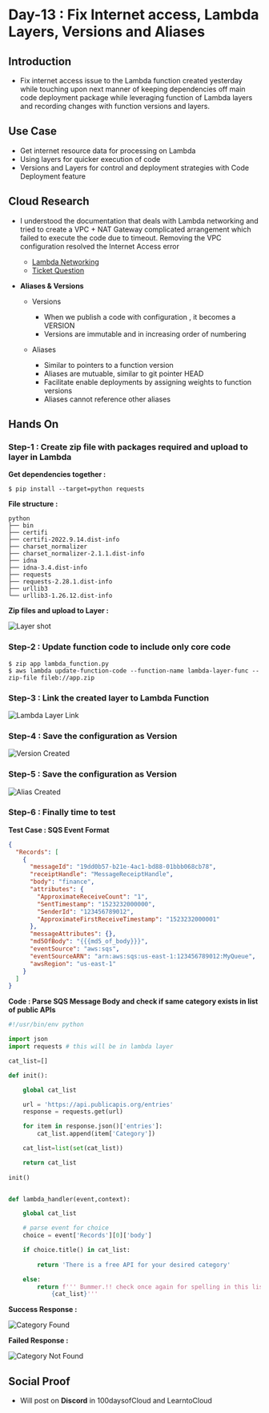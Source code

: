 # Day-13 : Fix Internet access, Lambda Layers, Versions and Aliases

## Introduction

- Fix internet access issue to the Lambda function created yesterday while touching upon next manner of keeping dependencies off main code deployment package while leveraging function of Lambda layers and recording changes with function versions and layers. 

## Use Case

- Get internet resource data for processing on Lambda
- Using layers for quicker execution of code
- Versions and Layers for control and deployment strategies with Code Deployment feature

## Cloud Research

- I understood the documentation that deals with Lambda networking and tried to create a VPC + NAT Gateway complicated arrangement which failed to execute the code due to timeout. Removing the VPC configuration resolved the Internet Access error

    - [Lambda Networking](https://docs.aws.amazon.com/lambda/latest/dg/foundation-networking.html)
    - [Ticket Question](https://aws.amazon.com/premiumsupport/knowledge-center/internet-access-lambda-function/)

- **Aliases & Versions**

    - Versions

        - When we publish a code with configuration , it becomes a VERSION
        - Versions are immutable and in increasing order of numbering


    - Aliases

        - Similar to pointers to a function version
        - Aliases are mutuable, similar to git pointer HEAD
        - Facilitate enable deployments by assigning weights to function versions
        - Aliases cannot reference other aliases

## Hands On


### Step-1 : Create zip file with packages required and upload to layer in Lambda

**Get dependencies together :**

```console
$ pip install --target=python requests
```

**File structure :**

```console
python
├── bin
├── certifi
├── certifi-2022.9.14.dist-info
├── charset_normalizer
├── charset_normalizer-2.1.1.dist-info
├── idna
├── idna-3.4.dist-info
├── requests
├── requests-2.28.1.dist-info
├── urllib3
└── urllib3-1.26.12.dist-info
```

**Zip files and upload to Layer :**

![Layer shot](assets/layer-shot-screen.png)

### Step-2 : Update function code to include only core code

```console
$ zip app lambda_function.py
$ aws lambda update-function-code --function-name lambda-layer-func --zip-file fileb://app.zip
```

### Step-3 : Link the created layer to Lambda Function

![Lambda Layer Link](assets/lambda-layer-link-screen.png)

### Step-4 : Save the configuration as Version

![Version Created](assets/versions-created-screen.png)

### Step-5 : Save the configuration as Version

![Alias Created](assets/alias-shot-screen.png)


### Step-6 : Finally time to test

**Test Case : SQS Event Format**

```json
{
  "Records": [
    {
      "messageId": "19dd0b57-b21e-4ac1-bd88-01bbb068cb78",
      "receiptHandle": "MessageReceiptHandle",
      "body": "finance",
      "attributes": {
        "ApproximateReceiveCount": "1",
        "SentTimestamp": "1523232000000",
        "SenderId": "123456789012",
        "ApproximateFirstReceiveTimestamp": "1523232000001"
      },
      "messageAttributes": {},
      "md5OfBody": "{{{md5_of_body}}}",
      "eventSource": "aws:sqs",
      "eventSourceARN": "arn:aws:sqs:us-east-1:123456789012:MyQueue",
      "awsRegion": "us-east-1"
    }
  ]
}
```

**Code : Parse SQS Message Body and check if same category exists in list of public APIs**

```python
#!/usr/bin/env python

import json
import requests # this will be in lambda layer

cat_list=[]

def init():

    global cat_list

    url = 'https://api.publicapis.org/entries'
    response = requests.get(url)

    for item in response.json()['entries']:
        cat_list.append(item['Category'])

    cat_list=list(set(cat_list))

    return cat_list
    
init()


def lambda_handler(event,context):

    global cat_list

    # parse event for choice
    choice = event['Records'][0]['body']

    if choice.title() in cat_list:
        
        return 'There is a free API for your desired category'

    else:
        return f''' Bummer.!! check once again for spelling in this list : 
            {cat_list}'''
```

**Success Response :**

![Category Found](assets/Success-response-screen.png)

**Failed Response :**

![Category Not Found](assets/failed-response-screen.png)


## Social Proof

- Will post on **Discord** in 100daysofCloud and LearntoCloud
